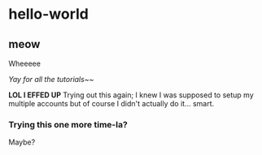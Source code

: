 # hello-world
## meow
Wheeeee

*Yay for all the tutorials~~*

**LOL I EFFED UP**
Trying out this again; I knew I was supposed to setup my multiple accounts but of course I didn't actually do it... smart.

### Trying this one more time-la? 
Maybe?